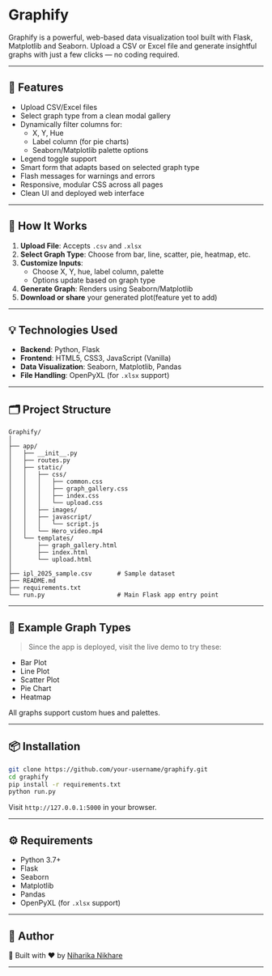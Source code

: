 # Graphify

Graphify is a powerful, web-based data visualization tool built with Flask, Matplotlib and Seaborn. Upload a CSV or Excel file and generate insightful graphs with just a few clicks — no coding required.

---

## 🌟 Features

- Upload CSV/Excel files
- Select graph type from a clean modal gallery
- Dynamically filter columns for:
  - X, Y, Hue
  - Label column (for pie charts)
  - Seaborn/Matplotlib palette options
- Legend toggle support
- Smart form that adapts based on selected graph type
- Flash messages for warnings and errors
- Responsive, modular CSS across all pages
- Clean UI and deployed web interface

---

## 🚀 How It Works

1. **Upload File**: Accepts `.csv` and `.xlsx`
2. **Select Graph Type**: Choose from bar, line, scatter, pie, heatmap, etc.
3. **Customize Inputs**:
   - Choose X, Y, hue, label column, palette
   - Options update based on graph type
4. **Generate Graph**: Renders using Seaborn/Matplotlib
5. **Download or share** your generated plot(feature yet to add)

---

## 💡 Technologies Used

- **Backend**: Python, Flask
- **Frontend**: HTML5, CSS3, JavaScript (Vanilla)
- **Data Visualization**: Seaborn, Matplotlib, Pandas
- **File Handling**: OpenPyXL (for `.xlsx` support)

---

## 🗂️ Project Structure

```
Graphify/
│
├── app/
│   ├── __init__.py
│   ├── routes.py
│   ├── static/
│   │   ├── css/
│   │   │   ├── common.css
│   │   │   ├── graph_gallery.css
│   │   │   ├── index.css
│   │   │   └── upload.css
│   │   ├── images/
│   │   ├── javascript/
│   │   │   └── script.js
│   │   └── Hero_video.mp4
│   └── templates/
│       ├── graph_gallery.html
│       ├── index.html
│       └── upload.html
│
├── ipl_2025_sample.csv       # Sample dataset
├── README.md
├── requirements.txt
└── run.py                    # Main Flask app entry point
```

---

## 🧪 Example Graph Types

> Since the app is deployed, visit the live demo to try these:
- Bar Plot  
- Line Plot  
- Scatter Plot  
- Pie Chart  
- Heatmap  

All graphs support custom hues and palettes.

---

## 📦 Installation

```bash
git clone https://github.com/your-username/graphify.git
cd graphify
pip install -r requirements.txt
python run.py
```

Visit `http://127.0.0.1:5000` in your browser.

---

## ⚙️ Requirements

- Python 3.7+
- Flask
- Seaborn
- Matplotlib
- Pandas
- OpenPyXL (for `.xlsx` support)

---

## 👤 Author


🔧 Built with ❤️ by [Niharika Nikhare](https://github.com/Niharika2313)

---